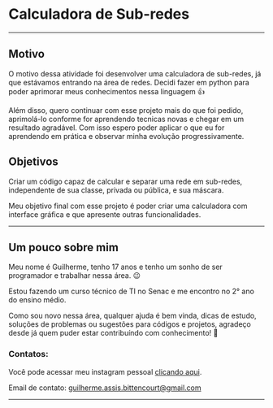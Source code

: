# Calculadora de Sub-redes
***
## Motivo
O motivo dessa atividade foi desenvolver uma calculadora de sub-redes, já que estávamos entrando na área de redes. Decidi fazer em python para poder aprimorar meus conhecimentos nessa linguagem 👍

Além disso, quero continuar com esse projeto mais do que foi pedido, aprimolá-lo conforme for aprendendo tecnicas novas e chegar em um resultado agradável. Com isso espero poder aplicar o que eu for aprendendo em prática e observar minha evolução progressivamente.

## Objetivos
Criar um código capaz de calcular e separar uma rede em sub-redes, independente de sua classe, privada ou pública, e sua máscara.

Meu objetivo final com esse projeto é poder criar uma calculadora com interface gráfica e que apresente outras funcionalidades.
***
## Um pouco sobre mim
Meu nome é Guilherme, tenho 17 anos e tenho um sonho de ser programador e trabalhar nessa área. 😉

Estou fazendo um curso técnico de TI no Senac e me encontro no 2° ano do ensino médio.

Como sou novo nessa área, qualquer ajuda é bem vinda, dicas de estudo, soluções de problemas ou sugestões para códigos e projetos, agradeço desde já quem puder estar contribuíndo com conhecimento! 🙂

### Contatos:

Você pode acessar meu instagram pessoal [clicando aqui](https://www.instagram.com/gui.a.bitt/).

Email de contato: guilherme.assis.bittencourt@gmail.com
***
